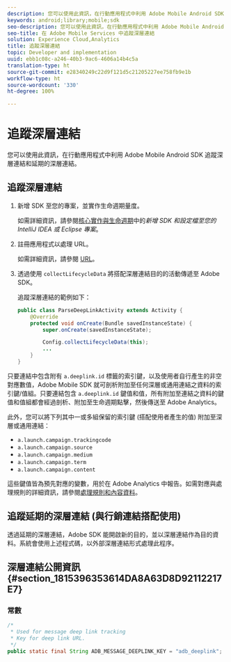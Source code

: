 ```yaml
---
description: 您可以使用此資訊，在行動應用程式中利用 Adobe Mobile Android SDK 追蹤深層連結和延期的深層連結。
keywords: android;library;mobile;sdk
seo-description: 您可以使用此資訊，在行動應用程式中利用 Adobe Mobile Android SDK 追蹤深層連結和延期的深層連結。
seo-title: 在 Adobe Mobile Services 中追蹤深層連結
solution: Experience Cloud,Analytics
title: 追蹤深層連結
topic: Developer and implementation
uuid: ebb1c08c-a246-40b3-9ac6-4606a14b4c5a
translation-type: ht
source-git-commit: e28340249c22d9f121d5c21205227ee758fb9e1b
workflow-type: ht
source-wordcount: '330'
ht-degree: 100%

---
```



# 追蹤深層連結

您可以使用此資訊，在行動應用程式中利用 Adobe Mobile Android SDK 追蹤深層連結和延期的深層連結。

## 追蹤深層連結

1. 新增 SDK 至您的專案，並實作生命週期量度。

   如需詳細資訊，請參閱[核心實作與生命週期](/help/android/getting-started/dev-qs.md)中的&#x200B;*新增 SDK 和設定檔至您的 IntelliJ IDEA 或 Eclipse 專案*。

1. 註冊應用程式以處理 URL。

   如需詳細資訊，請參閱 [URL](https://developer.android.com/training/basics/intents/filters.html)。
1. 透過使用 `collectLifecycleData` 將搭配深層連結目的的活動傳遞至 Adobe SDK。

   追蹤深層連結的範例如下：

   ```java
   public class ParseDeepLinkActivity extends Activity { 
       @Override 
       protected void onCreate(Bundle savedInstanceState) { 
           super.onCreate(savedInstanceState); 
   
           Config.collectLifecycleData(this); 
           ... 
       } 
   }
   ```

只要連結中包含附有 `a.deeplink.id` 標籤的索引鍵，以及使用者自行產生的非空對應數值，Adobe Mobile SDK 就可剖析附加至任何深層或通用連結之資料的索引鍵/值組。只要連結包含 `a.deeplink.id` 鍵值和值，所有附加至連結之資料的鍵值和值組都會經過剖析、附加至生命週期點擊，然後傳送至 Adobe Analytics。

此外，您可以將下列其中一或多組保留的索引鍵 (搭配使用者產生的值) 附加至深層或通用連結：

* `a.launch.campaign.trackingcode`
* `a.launch.campaign.source`
* `a.launch.campaign.medium`
* `a.launch.campaign.term`
* `a.launch.campaign.content`

這些鍵值皆為預先對應的變數，用於在 Adobe Analytics 中報告。如需對應與處理規則的詳細資訊，請參閱[處理規則和內容資料](https://docs.adobe.com/content/help/zh-Hant/analytics/admin/admin-tools/processing-rules/processing-rules.html)。

## 追蹤延期的深層連結 (與行銷連結搭配使用)

透過延期的深層連結，Adobe SDK 能開啟新的目的，並以深層連結作為目的資料。系統會使用上述程式碼，以外部深層連結形式處理此程序。

## 深層連結公開資訊 {#section_1815396353614DA8A63D8D92112217E7}

### 常數

```java
/* 
 * Used for message deep link tracking
 * Key for deep link URL. 
 */
public static final String ADB_MESSAGE_DEEPLINK_KEY = "adb_deeplink";
```

